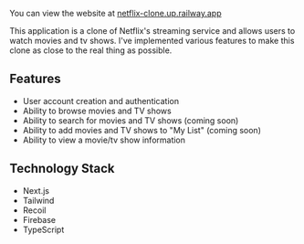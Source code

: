 You can view the website at [netflix-clone.up.railway.app](netflix-clone.up.railway.app)

This application is a clone of Netflix's streaming service and allows users to watch movies and tv shows. I've implemented various features to make this clone as close to the real thing as possible.

## Features

* User account creation and authentication
* Ability to browse movies and TV shows
* Ability to search for movies and TV shows (coming soon)
* Ability to add movies and TV shows to "My List" (coming soon)
* Ability to view a movie/tv show information

## Technology Stack

* Next.js
* Tailwind
* Recoil
* Firebase
* TypeScript
